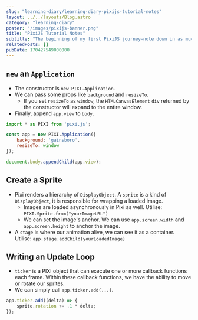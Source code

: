 ```yaml
---
slug: "learning-diary/learning-diary-pixijs-tutorial-notes"
layout: ../../layouts/Blog.astro
category: "learning-diary"
poster: "/images/pixijs-banner.png"
title: "PixiJS Tutorial Notes"
subtitle: "The beginning of my first PixiJS journey—note down in as much detail as possible what I have observed."
relatedPosts: []
pubDate: 170427549000000
---
```

## ``new`` an ``Application``
- The constructor is `new PIXI.Application`.
- We can pass some props like `background` and `resizeTo`.
    - If you set `resizeTo` as `window`, the `HTMLCanvasElement` `div` returned by the constructor will expand to the entire window.
- Finally, append `app.view` to `body`.

```js
import * as PIXI from 'pixi.js';

const app = new PIXI.Application({
    background: 'gainsboro',
    resizeTo: window
});

document.body.appendChild(app.view);
```

## Create a Sprite
- Pixi renders a hierarchy of `DisplayObject`. A `sprite` is a kind of `DisplayObject`, it is responsible for wrapping a loaded image. 
    -  Images are loaded asynchronously in Pixi as well. Utilise: `PIXI.Sprite.from("yourImageURL")`
    - We can set the image's anchor. We can use `app.screen.width` and `app.screen.height` to anchor the image.
- A `stage` is where our animation alive, we can see it as a container. Utilise: `app.stage.addChild(yourLoadedImage)`

## Writing an Update Loop
- `ticker` is a PIXI object that can execute one or more callback functions each frame. Within these callback functions, we have the ability to move or rotate our sprites.
- We can simply call `app.ticker.add(...)`.

```js
app.ticker.add((delta) => {
    sprite.rotation += .1 * delta;
});
```